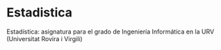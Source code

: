 # Estadistica
Estadística: asignatura para el grado de Ingeniería Informática en la URV (Universitat Rovira i Virgili)

